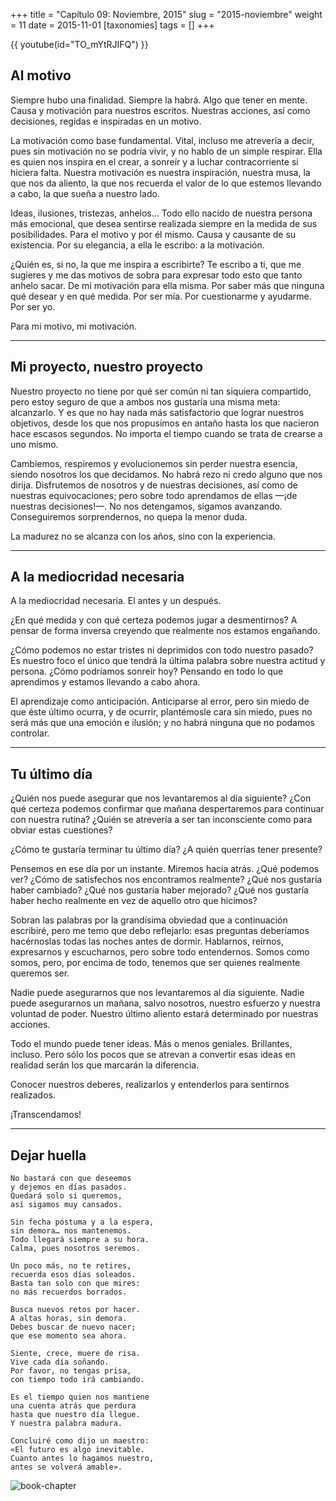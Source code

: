 +++
title = "Capítulo 09: Noviembre, 2015"
slug = "2015-noviembre"
weight = 11
date = 2015-11-01
[taxonomies]
tags = []
+++

{{ youtube(id="TO_mYtRJIFQ") }}

## Al motivo

Siempre hubo una finalidad. Siempre la habrá. Algo que tener en mente. Causa y motivación para nuestros escritos. Nuestras acciones, así como decisiones, regidas e inspiradas en un motivo.

La motivación como base fundamental. Vital, incluso me atrevería a decir, pues sin motivación no se podría vivir, y no hablo de un simple respirar. Ella es quien nos inspira en el crear, a sonreír y a luchar contracorriente si hiciera falta. Nuestra motivación es nuestra inspiración, nuestra musa, la que nos da aliento, la que nos recuerda el valor de lo que estemos llevando a cabo, la que sueña a nuestro lado.

Ideas, ilusiones, tristezas, anhelos… Todo ello nacido de nuestra persona más emocional, que desea sentirse realizada siempre en la medida de sus posibilidades. Para el motivo y por él mismo. Causa y causante de su existencia. Por su elegancia, a ella le escribo: a la motivación.

¿Quién es, si no, la que me inspira a escribirte? Te escribo a ti, que me sugieres y me das motivos de sobra para expresar todo esto que tanto anhelo sacar. De mi motivación para ella misma. Por saber más que ninguna qué desear y en qué medida. Por ser mía. Por cuestionarme y ayudarme. Por ser yo.

Para mi motivo, mi motivación.

---

## Mi proyecto, nuestro proyecto

Nuestro proyecto no tiene por qué ser común ni tan siquiera compartido, pero estoy seguro de que a ambos nos gustaría una misma meta: alcanzarlo. Y es que no hay nada más satisfactorio que lograr nuestros objetivos, desde los que nos propusimos en antaño hasta los que nacieron hace escasos segundos. No importa el tiempo cuando se trata de crearse a uno mismo.

Cambiemos, respiremos y evolucionemos sin perder nuestra esencia, siendo nosotros los que decidamos. No habrá rezo ni credo alguno que nos dirija. Disfrutemos de nosotros y de nuestras decisiones, así como de nuestras equivocaciones; pero sobre todo aprendamos  de ellas —¡de nuestras decisiones!—. No nos detengamos, sigamos avanzando. Conseguiremos sorprendernos, no quepa la menor duda.

La madurez no se alcanza con los años, sino con la experiencia.

---

## A la mediocridad necesaria

A la mediocridad necesaria. El antes y un después.

¿En qué medida y con qué certeza podemos jugar a desmentirnos? A pensar de forma inversa creyendo que realmente nos estamos engañando.

¿Cómo podemos no estar tristes ni deprimidos con todo nuestro pasado? Es nuestro foco el único que tendrá la última palabra sobre nuestra actitud y persona. ¿Cómo podríamos sonreír hoy? Pensando en todo lo que aprendimos y estamos llevando a cabo ahora.

El aprendizaje como anticipación. Anticiparse al error, pero sin miedo de que éste último ocurra, y de ocurrir, plantémosle cara sin miedo, pues no será más que una emoción e ilusión; y no habrá ninguna que no podamos controlar.

---

## Tu último día

¿Quién nos puede asegurar que nos levantaremos al día siguiente? ¿Con qué certeza podemos confirmar que mañana despertaremos para continuar con nuestra rutina? ¿Quién se atrevería a ser tan inconsciente como para obviar estas cuestiones?

¿Cómo te gustaría terminar tu último día? ¿A quién querrías tener presente?

Pensemos en ese día por un instante. Miremos hacia atrás. ¿Qué podemos ver? ¿Cómo de satisfechos nos encontramos realmente? ¿Qué nos gustaría haber cambiado? ¿Qué nos gustaría haber mejorado? ¿Qué nos gustaría haber hecho realmente en vez de aquello otro que hicimos?

Sobran las palabras por la grandísima obviedad que a continuación escribiré, pero me temo que debo reflejarlo: esas preguntas deberíamos hacérnoslas todas las noches antes de dormir. Hablarnos, reírnos, expresarnos y escucharnos, pero sobre todo entendernos. Somos como somos, pero, por encima de todo, tenemos que ser quienes realmente queremos ser.

Nadie puede asegurarnos que nos levantaremos al día siguiente. Nadie puede asegurarnos un mañana, salvo nosotros, nuestro esfuerzo y nuestra voluntad de poder. Nuestro último aliento estará determinado por nuestras acciones.

Todo el mundo puede tener ideas. Más o menos geniales. Brillantes, incluso. Pero sólo los pocos que se atrevan a convertir esas ideas en realidad serán los que marcarán la diferencia.

Conocer nuestros deberes, realizarlos y entenderlos para sentirnos realizados.

¡Transcendamos!

---

## Dejar huella

```
No bastará con que deseemos
y dejemos en días pasados.
Quedará solo si queremos,
así sigamos muy cansados.

Sin fecha póstuma y a la espera,
sin demora… nos mantenemos.
Todo llegará siempre a su hora.
Calma, pues nosotros seremos.

Un poco más, no te retires,
recuerda esos días soleados.
Basta tan solo con que mires:
no más recuerdos borrados.

Busca nuevos retos por hacer.
A altas horas, sin demora.
Debes buscar de nuevo nacer;
que ese momento sea ahora.

Siente, crece, muere de risa.
Vive cada día soñando.
Por favor, no tengas prisa,
con tiempo todo irá cambiando.

Es el tiempo quien nos mantiene
una cuenta atrás que perdura
hasta que nuestro día llegue.
Y nuestra palabra madura.

Concluiré como dijo un maestro:
«El futuro es algo inevitable.
Cuanto antes lo hagamos nuestro,
antes se volverá amable».
```

![book-chapter](/images/books/oeur/09.jpg)
